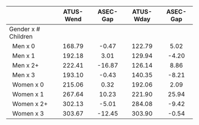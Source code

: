 
|                      |    ATUS-Wend |     ASEC-Gap |    ATUS-Wday |     ASEC-Gap |
| -------------------- | :----------: | :----------: | :----------: | :----------: |
| Gender x # Children  |              |              |              |              |
| &nbsp;&nbsp;Men x 0  |       168.79 |        -0.47 |       122.79 |         5.02 |
| &nbsp;&nbsp;Men x 1  |       192.18 |         3.01 |       129.94 |        -4.20 |
| &nbsp;&nbsp;Men x 2+ |       222.41 |       -16.87 |       126.14 |         8.86 |
| &nbsp;&nbsp;Men x 3  |       193.10 |        -0.43 |       140.35 |        -8.21 |
| &nbsp;&nbsp;Women x 0 |       215.06 |         0.32 |       192.06 |         2.09 |
| &nbsp;&nbsp;Women x 1 |       267.64 |        10.23 |       221.90 |        25.94 |
| &nbsp;&nbsp;Women x 2+ |       302.13 |        -5.01 |       284.08 |        -9.42 |
| &nbsp;&nbsp;Women x 3 |       303.67 |       -12.45 |       303.90 |        -0.54 |

